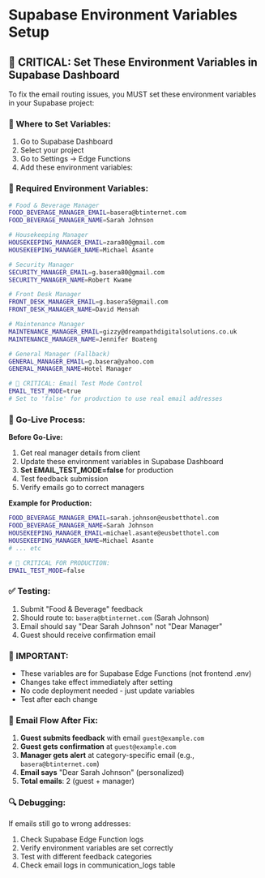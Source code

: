 # Supabase Environment Variables Setup

## 🚨 CRITICAL: Set These Environment Variables in Supabase Dashboard

To fix the email routing issues, you MUST set these environment variables in your Supabase project:

### 📍 Where to Set Variables:
1. Go to Supabase Dashboard
2. Select your project
3. Go to Settings → Edge Functions
4. Add these environment variables:

### 🔧 Required Environment Variables:

```bash
# Food & Beverage Manager
FOOD_BEVERAGE_MANAGER_EMAIL=basera@btinternet.com
FOOD_BEVERAGE_MANAGER_NAME=Sarah Johnson

# Housekeeping Manager  
HOUSEKEEPING_MANAGER_EMAIL=zara80@gmail.com
HOUSEKEEPING_MANAGER_NAME=Michael Asante

# Security Manager
SECURITY_MANAGER_EMAIL=g.basera80@gmail.com
SECURITY_MANAGER_NAME=Robert Kwame

# Front Desk Manager
FRONT_DESK_MANAGER_EMAIL=g.basera5@gmail.com
FRONT_DESK_MANAGER_NAME=David Mensah

# Maintenance Manager
MAINTENANCE_MANAGER_EMAIL=gizzy@dreampathdigitalsolutions.co.uk
MAINTENANCE_MANAGER_NAME=Jennifer Boateng

# General Manager (Fallback)
GENERAL_MANAGER_EMAIL=g.basera@yahoo.com
GENERAL_MANAGER_NAME=Hotel Manager

# 🚨 CRITICAL: Email Test Mode Control
EMAIL_TEST_MODE=true
# Set to 'false' for production to use real email addresses
```

### 🎯 Go-Live Process:

**Before Go-Live:**
1. Get real manager details from client
2. Update these environment variables in Supabase Dashboard
3. **Set EMAIL_TEST_MODE=false** for production
4. Test feedback submission
5. Verify emails go to correct managers

**Example for Production:**
```bash
FOOD_BEVERAGE_MANAGER_EMAIL=sarah.johnson@eusbetthotel.com
FOOD_BEVERAGE_MANAGER_NAME=Sarah Johnson
HOUSEKEEPING_MANAGER_EMAIL=michael.asante@eusbetthotel.com
HOUSEKEEPING_MANAGER_NAME=Michael Asante
# ... etc

# 🚨 CRITICAL FOR PRODUCTION:
EMAIL_TEST_MODE=false
```

### ✅ Testing:
1. Submit "Food & Beverage" feedback
2. Should route to: `basera@btinternet.com` (Sarah Johnson)
3. Email should say "Dear Sarah Johnson" not "Dear Manager"
4. Guest should receive confirmation email

### 🚨 IMPORTANT:
- These variables are for Supabase Edge Functions (not frontend .env)
- Changes take effect immediately after setting
- No code deployment needed - just update variables
- Test after each change

### 📧 Email Flow After Fix:
1. **Guest submits feedback** with email `guest@example.com`
2. **Guest gets confirmation** at `guest@example.com`
3. **Manager gets alert** at category-specific email (e.g., `basera@btinternet.com`)
4. **Email says** "Dear Sarah Johnson" (personalized)
5. **Total emails**: 2 (guest + manager)

### 🔍 Debugging:
If emails still go to wrong addresses:
1. Check Supabase Edge Function logs
2. Verify environment variables are set correctly
3. Test with different feedback categories
4. Check email logs in communication_logs table
